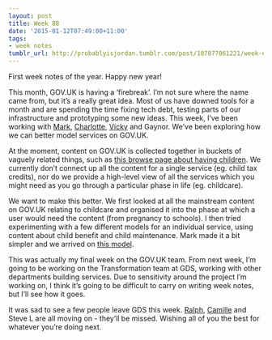 ```yaml
---
layout: post
title: Week 88
date: '2015-01-12T07:49:00+11:00'
tags:
- week notes
tumblr_url: http://probablyisjordan.tumblr.com/post/107877061221/week-eighty-eight
---
```

<p>First week notes of the year. Happy new year!</p>

<p>This month, GOV.UK is having a &lsquo;firebreak&rsquo;. I&rsquo;m not sure where the name came from, but it&rsquo;s a really great idea. Most of us have downed tools for a month and are spending the time fixing tech debt, testing parts of our infrastructure and prototyping some new ideas. This week, I&rsquo;ve been working with <a href="https://twitter.com/markhurrell">Mark</a>, <a href="https://twitter.com/CharlotteClancy">Charlotte</a>, <a href="https://twitter.com/vickybuser">Vicky</a> and Gaynor. We&rsquo;ve been exploring how we can better model services on GOV.UK.</p>

<p>At the moment, content on GOV.UK is collected together in buckets of vaguely related things, such as <a href="https://www.gov.uk/browse/births-deaths-marriages/child-adoption">this browse page about having children</a>. We currently don&rsquo;t connect up all the content for a single service (eg. child tax credits), nor do we provide a high-level view of all the services which you might need as you go through a particular phase in life (eg. childcare).</p>

<p>We want to make this better. We first looked at all the mainstream content on GOV.UK relating to childcare and organised it into the phase at which a user would need the content (from pregnancy to schools). I then tried experimenting with a few different models for an individual service, using content about child benefit and child maintenance. Mark made it a bit simpler and we arrived on <a href="https://twitter.com/1jh/status/553881371002032128">this model</a>.</p>

<p>This was actually my final week on the GOV.UK team. From next week, I&rsquo;m going to be working on the Transformation team at GDS, working with other departments building services. Due to sensitivity around the project I&rsquo;m working on, I think it&rsquo;s going to be difficult to carry on writing week notes, but I&rsquo;ll see how it goes.</p>

<p>It was sad to see a few people leave GDS this week. <a href="https://twitter.com/_ralph">Ralph</a>, <a href="https://twitter.com/camille_">Camille</a> and Steve L are all moving on - they&rsquo;ll be missed. Wishing all of you the best for whatever you&rsquo;re doing next.</p>

